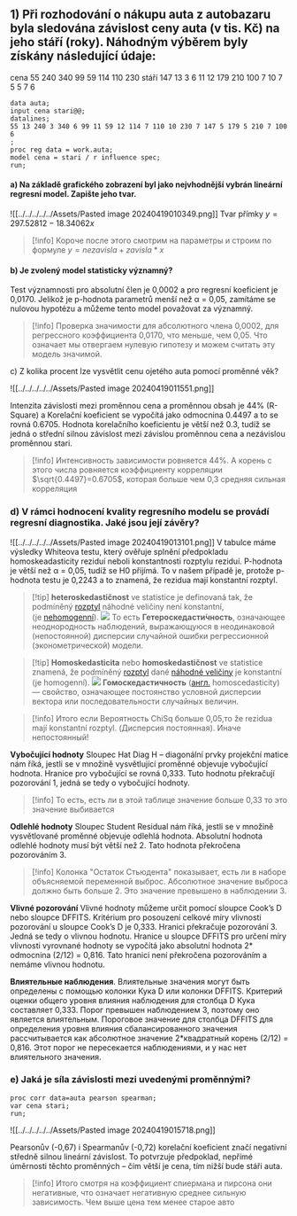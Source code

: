 ## 1) Při rozhodování o nákupu auta z autobazaru byla sledována závislost ceny auta (v tis. Kč) na jeho stáří (roky). Náhodným výběrem byly získány následující údaje:
cena 55 240 340 99 59 114 110 230 
stáří 147 13 3 6 11 12 179 210 100 7 10 7 5 5 7 6
```sas
data auta;
input cena stari@@;
datalines; 
55 13 240 3 340 6 99 11 59 12 114 7 110 10 230 7 147 5 179 5 210 7 100 6 
; 
proc reg data = work.auta; 
model cena = stari / r influence spec; 
run;
```
#### a) Na základě grafického zobrazení byl jako nejvhodnější vybrán lineární regresní model. Zapište jeho tvar.
![[../../../../../Assets/Pasted image 20240419010349.png]]
Tvar přímky $y= 297.52812-18.34062x$
>[!info]
>Короче после этого смотрим на параметры и строим по формуле $y=nezavisla+zavisla*x$

#### b) Je zvolený model statisticky významný?

Test významnosti pro absolutní člen je 0,0002
a pro regresní koeficient je 0,0170. 
Jelikož je p-hodnota parametrů menší než α = 0,05, zamítáme se nulovou hypotézu a můžeme tento model považovat za významný.
>[!info]
>Проверка значимости для абсолютного члена 0,0002, для регрессного коэффициента 0,0170, что меньше, чем 0,05. Что означает мы отвергаем нулевую гипотезу и можем считать эту модель значимой.

c) Z kolika procent lze vysvětlit cenu ojetého auta pomocí proměnné věk?

![[../../../../../Assets/Pasted image 20240419011551.png]]

Intenzita závislosti mezi proměnnou cena a proměnnou obsah je 44% (R-Square) a 
Korelační koeficient se vypočítá jako odmocnina 0.4497 a to se rovná 0.6705. 
Hodnota korelačního koeficientu je větší než 0.3, tudíž se jedná o střední silnou závislost mezi závislou proměnnou cena a nezávislou proměnnou stari.

>[!info]
>Интенсивность зависимости ровняется 44%. А корень с этого числа ровняется коэффициенту корреляции $\sqrt{0.4497}=0.6705$, которая больше чем 0,3 средняя сильная корреляция
>

### d) V rámci hodnocení kvality regresního modelu se provádí regresní diagnostika. Jaké jsou její závěry?
![[../../../../../Assets/Pasted image 20240419013101.png]]
V tabulce máme výsledky Whiteova testu, který ověřuje splnění předpokladu homoskeadasticity reziduí neboli konstantnosti rozptylu reziduí. P-hodnota je větší než α = 0,05, tudíž se H0 přijímá. To v našem případě je, protože p-hodnota testu je 0,2243 a to znamená, že rezidua mají konstantní rozptyl.

>[!tip] **heteroskedastičnost** ve statistice je definovaná tak, že podmíněný [rozptyl](https://cs.wikipedia.org/wiki/Variance "Variance") náhodné veličiny není konstantní, (je [nehomogenní](https://cs.wikipedia.org/wiki/Nehomogenita "Nehomogenita")). 
>![](https://upload.wikimedia.org/wikipedia/commons/a/a5/Heteroscedasticity.png)
>То есть **Гетероскедасти́чность**, означающее неоднородность наблюдений, выражающуюся в неодинаковой (непостоянной) дисперсии случайной ошибки регрессионной (эконометрической) модели.

>[!tip] **Homoskedasticita** nebo **homoskedastičnost** ve statistice znamená, že podmíněný [rozptyl](https://cs.wikipedia.org/wiki/Rozptyl_(statistika) "Rozptyl (statistika)") dané [náhodné veličiny](https://cs.wikipedia.org/wiki/N%C3%A1hodn%C3%A1_veli%C4%8Dina "Náhodná veličina") je konstantní (je homogenní).
>![](https://upload.wikimedia.org/wikipedia/commons/9/93/Homoscedasticity.png)
>**Гомоскедастичность** ([англ.](https://ru.wikipedia.org/wiki/%D0%90%D0%BD%D0%B3%D0%BB%D0%B8%D0%B9%D1%81%D0%BA%D0%B8%D0%B9_%D1%8F%D0%B7%D1%8B%D0%BA "Английский язык") homoscedasticity) — свойство, означающее постоянство условной дисперсии вектора или последовательности случайных величин.

>[!info]
>Итого если Вероятность ChiSq больше 0,05,то že rezidua mají konstantní rozptyl. (Дисперсия постоянная). Иначе непостоянный!

**Vybočující hodnoty**
Sloupec Hat Diag H – diagonální prvky projekční matice nám říká, jestli se v množině vysvětlující proměnné objevuje vybočující hodnota. Hranice pro vybočující se rovná 0,333. Tuto hodnotu překračují pozorování 1, jedná se tedy o vybočující hodnoty. 
>[!info] То есть, есть ли в этой таблице значение больше 0,33 то это значение выбивается

**Odlehlé hodnoty** 
Sloupec Student Residual nám říká, jestli se v množině vysvětlované proměnné objevuje odlehlá hodnota. Absolutní hodnota odlehlé hodnoty musí být větší než 2. Tato hodnota překročena pozorováním 3. 
>[!info] Колонка "Остаток Стьюдента" показывает, есть ли в наборе объясняемой переменной выброс. Абсолютное значение выброса должно быть больше 2. Это значение превышено в наблюдении 3. 


**Vlivné pozorování** 
Vlivné hodnoty můžeme určit pomocí sloupce Cook’s D nebo sloupce DFFITS. Kritérium pro posouzení celkové míry vlivnosti pozorování u sloupce Cook’s D je 0,333. Hranici překračuje pozorování 3. Jedná se tedy o vlivnou hodnotu. Hranice u sloupce DFFITS pro určení míry vlivnosti vyrovnané hodnoty se vypočítá jako absolutní hodnota 2* odmocnina (2/12) = 0,816. Tato hranici není překročena pozorováním a nemáme vlivnou hodnotu.


**Влиятельные наблюдения**. 
Влиятельные значения могут быть определены с помощью колонки Кука D или колонки DFFITS. Критерий оценки общего уровня влияния наблюдения для столбца D Кука составляет 0,333. Порог превышен наблюдением 3, поэтому оно является влиятельным. Пороговое значение для столбца DFFITS для определения уровня влияния сбалансированного значения рассчитывается как абсолютное значение 2*квадратный корень (2/12) = 0,816. Этот порог не пересекается наблюдениями, и у нас нет влиятельного значения.


### e) Jaká je síla závislosti mezi uvedenými proměnnými?

```sas
proc corr data=auta pearson spearman;
var cena stari; 
run; 
```

![[../../../../../Assets/Pasted image 20240419015718.png]]

Pearsonův (-0,67) i Spearmanův (-0,72) korelační koeficient značí negativní středně silnou lineární závislost. To potvrzuje předpoklad, nepřímé úměrnosti těchto proměnných – čím větší je cena, tím nižší bude stáři auta.

>[!info] Итого смотря на коэффициент спиермана и пирсона они негативные, что означает негативную среднее сильную зависимость. Чем выше цена тем менее старое авто

